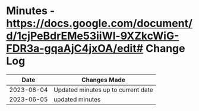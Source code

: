 # Minutes - https://docs.google.com/document/d/1cjPeBdrEMe53iiWl-9XZkcWiG-FDR3a-gqaAjC4jxOA/edit# Change Log

| Date       | Changes Made                            |
|------------|-----------------------------------------|
| 2023-06-04 | Updated minutes up to current date |
| 2023-06-05 | updated minutes |
